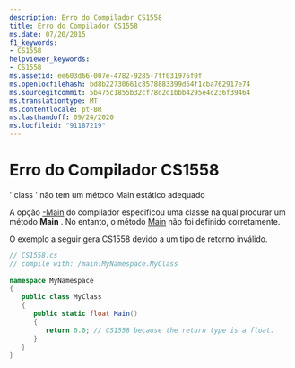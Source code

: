 ```yaml
---
description: Erro do Compilador CS1558
title: Erro do Compilador CS1558
ms.date: 07/20/2015
f1_keywords:
- CS1558
helpviewer_keywords:
- CS1558
ms.assetid: ee603d66-007e-4782-9285-7ff031975f0f
ms.openlocfilehash: bd8b22730661c8578883399d64f1cba762917e74
ms.sourcegitcommit: 5b475c1855b32cf78d2d1bbb4295e4c236f39464
ms.translationtype: MT
ms.contentlocale: pt-BR
ms.lasthandoff: 09/24/2020
ms.locfileid: "91187219"
---
```

# <a name="compiler-error-cs1558"></a>Erro do Compilador CS1558

' class ' não tem um método Main estático adequado  
  
 A opção [-Main](../language-reference/compiler-options/main-compiler-option.md) do compilador especificou uma classe na qual procurar um método **Main** . No entanto, o método [Main](../programming-guide/main-and-command-args/index.md) não foi definido corretamente.  
  
 O exemplo a seguir gera CS1558 devido a um tipo de retorno inválido.  
  
```csharp  
// CS1558.cs  
// compile with: /main:MyNamespace.MyClass  
  
namespace MyNamespace  
{  
   public class MyClass  
   {  
      public static float Main()
      {  
         return 0.0; // CS1558 because the return type is a float.  
      }  
   }  
}  
```
